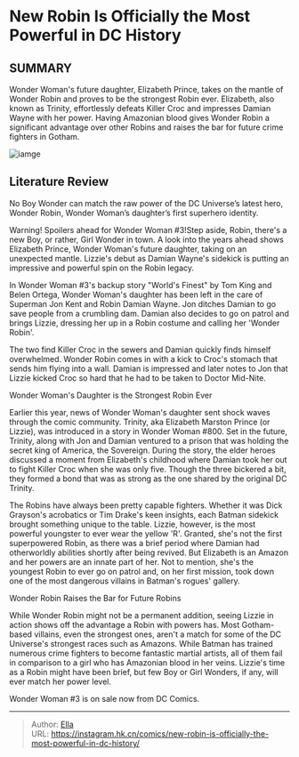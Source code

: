 # New Robin Is Officially the Most Powerful in DC History


## SUMMARY 



  Wonder Woman&#39;s future daughter, Elizabeth Prince, takes on the mantle of Wonder Robin and proves to be the strongest Robin ever.   Elizabeth, also known as Trinity, effortlessly defeats Killer Croc and impresses Damian Wayne with her power.   Having Amazonian blood gives Wonder Robin a significant advantage over other Robins and raises the bar for future crime fighters in Gotham.  

![iamge](https://static1.srcdn.com/wordpress/wp-content/uploads/2023/11/damian-wayne-and-wonder-robin-dc.jpg)

## Literature Review

No Boy Wonder can match the raw power of the DC Universe’s latest hero, Wonder Robin, Wonder Woman’s daughter’s first superhero identity.




Warning! Spoilers ahead for Wonder Woman #3!Step aside, Robin, there&#39;s a new Boy, or rather, Girl Wonder in town. A look into the years ahead shows Elizabeth Prince, Wonder Woman&#39;s future daughter, taking on an unexpected mantle. Lizzie&#39;s debut as Damian Wayne&#39;s sidekick is putting an impressive and powerful spin on the Robin legacy.




In Wonder Woman #3&#39;s backup story &#34;World&#39;s Finest&#34; by Tom King and Belen Ortega, Wonder Woman&#39;s daughter has been left in the care of Superman Jon Kent and Robin Damian Wayne. Jon ditches Damian to go save people from a crumbling dam. Damian also decides to go on patrol and brings Lizzie, dressing her up in a Robin costume and calling her &#39;Wonder Robin&#39;.

          

The two find Killer Croc in the sewers and Damian quickly finds himself overwhelmed. Wonder Robin comes in with a kick to Croc&#39;s stomach that sends him flying into a wall. Damian is impressed and later notes to Jon that Lizzie kicked Croc so hard that he had to be taken to Doctor Mid-Nite.


 Wonder Woman&#39;s Daughter is the Strongest Robin Ever 
          




Earlier this year, news of Wonder Woman&#39;s daughter sent shock waves through the comic community. Trinity, aka Elizabeth Marston Prince (or Lizzie), was introduced in a story in Wonder Woman #800. Set in the future, Trinity, along with Jon and Damian ventured to a prison that was holding the secret king of America, the Sovereign. During the story, the elder heroes discussed a moment from Elizabeth&#39;s childhood where Damian took her out to fight Killer Croc when she was only five. Though the three bickered a bit, they formed a bond that was as strong as the one shared by the original DC Trinity.

The Robins have always been pretty capable fighters. Whether it was Dick Grayson&#39;s acrobatics or Tim Drake&#39;s keen insights, each Batman sidekick brought something unique to the table. Lizzie, however, is the most powerful youngster to ever wear the yellow &#39;R&#39;. Granted, she&#39;s not the first superpowered Robin, as there was a brief period where Damian had otherworldly abilities shortly after being revived. But Elizabeth is an Amazon and her powers are an innate part of her. Not to mention, she&#39;s the youngest Robin to ever go on patrol and, on her first mission, took down one of the most dangerous villains in Batman&#39;s rogues&#39; gallery.






 Wonder Robin Raises the Bar for Future Robins 
          

While Wonder Robin might not be a permanent addition, seeing Lizzie in action shows off the advantage a Robin with powers has. Most Gotham-based villains, even the strongest ones, aren&#39;t a match for some of the DC Universe&#39;s strongest races such as Amazons. While Batman has trained numerous crime fighters to become fantastic martial artists, all of them fail in comparison to a girl who has Amazonian blood in her veins. Lizzie&#39;s time as a Robin might have been brief, but few Boy or Girl Wonders, if any, will ever match her power level.

Wonder Woman #3 is on sale now from DC Comics.



---

> Author: [Ella](https://instagram.hk.cn/)  
> URL: https://instagram.hk.cn/comics/new-robin-is-officially-the-most-powerful-in-dc-history/  

